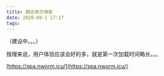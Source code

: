 ```yaml
---
title: 静态单页博客
date: 2020-09-1 17:17
tags: 
---
```

（建设中。。。）  

按理来说，用户体验应该会好的多，就是第一次加载时间略长。。。  

[https://spa.nworm.icu/](https://spa.nworm.icu/)


